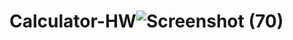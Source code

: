 # Calculator-HW![Screenshot (70)](https://user-images.githubusercontent.com/110376812/188745502-e5a29697-7690-4dd9-9697-d548c279c3c9.png)
